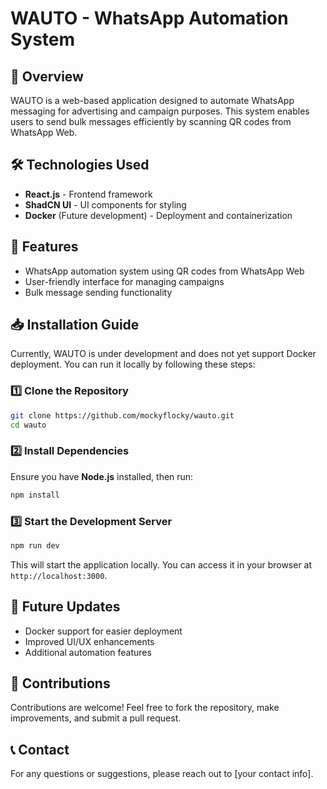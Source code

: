 # WAUTO - WhatsApp Automation System

## 📌 Overview
WAUTO is a web-based application designed to automate WhatsApp messaging for advertising and campaign purposes. This system enables users to send bulk messages efficiently by scanning QR codes from WhatsApp Web.

## 🛠️ Technologies Used
- **React.js** - Frontend framework
- **ShadCN UI** - UI components for styling
- **Docker** (Future development) - Deployment and containerization

## 🚀 Features
- WhatsApp automation system using QR codes from WhatsApp Web
- User-friendly interface for managing campaigns
- Bulk message sending functionality

## 📥 Installation Guide
Currently, WAUTO is under development and does not yet support Docker deployment. You can run it locally by following these steps:

### 1️⃣ Clone the Repository
```sh
git clone https://github.com/mockyflocky/wauto.git
cd wauto
```

### 2️⃣ Install Dependencies
Ensure you have **Node.js** installed, then run:
```sh
npm install
```

### 3️⃣ Start the Development Server
```sh
npm run dev
```
This will start the application locally. You can access it in your browser at `http://localhost:3000`.

## 🔄 Future Updates
- Docker support for easier deployment
- Improved UI/UX enhancements
- Additional automation features

## 📌 Contributions
Contributions are welcome! Feel free to fork the repository, make improvements, and submit a pull request.

## 📞 Contact
For any questions or suggestions, please reach out to [your contact info].

